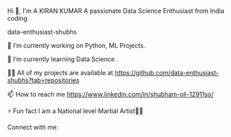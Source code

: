Hi 👋, I'm A KIRAN KUMAR
A passionate Data Science Enthusiast from India
coding

data-enthusiast-shubhs

🔭 I’m currently working on Python, ML Projects.

🌱 I’m currently learning Data Science .

👨‍💻 All of my projects are available at https://github.com/data-enthusiast-shubhs?tab=repositories

📫 How to reach me https://www.linkedin.com/in/shubham-oli-12911so/

⚡ Fun fact I am a National level Martial Artist🥋🥊

Connect with me:
